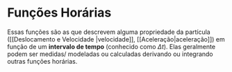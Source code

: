 # Funções Horárias
Essas funções são as que descrevem alguma propriedade da partícula ([[Deslocamento e Velocidade	|velocidade]], [[Aceleração|aceleração]]) em função de um **intervalo de tempo** (conhecido como $\Delta t$). Elas geralmente podem ser medidas/ modeladas ou calculadas derivando ou integrando outras funções horárias.